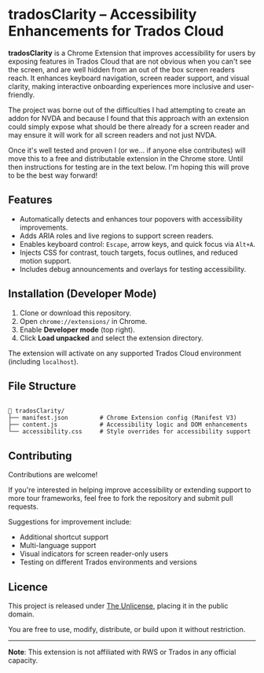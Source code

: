 
# tradosClarity – Accessibility Enhancements for Trados Cloud

**tradosClarity** is a Chrome Extension that improves accessibility for users by exposing features in Trados Cloud that are not obvious when you can't see the screen, and are well hidden from an out of the box screen readers reach. It enhances keyboard navigation, screen reader support, and visual clarity, making interactive onboarding experiences more inclusive and user-friendly.

The project was borne out of the difficulties I had attempting to create an addon for NVDA and because I found that this approach with an extension could simply expose what should be there already for a screen reader and may ensure it will work for all screen readers and not just NVDA.

Once it's well tested and proven I (or we... if anyone else contributes) will move this to a free and distributable extension in the Chrome store.  Until then instructions for testing are in the text below.  I'm hoping this will prove to be the best way forward!

## Features

- Automatically detects and enhances tour popovers with accessibility improvements.
- Adds ARIA roles and live regions to support screen readers.
- Enables keyboard control: `Escape`, arrow keys, and quick focus via `Alt+A`.
- Injects CSS for contrast, touch targets, focus outlines, and reduced motion support.
- Includes debug announcements and overlays for testing accessibility.

## Installation (Developer Mode)

1. Clone or download this repository.
2. Open `chrome://extensions/` in Chrome.
3. Enable **Developer mode** (top right).
4. Click **Load unpacked** and select the extension directory.

The extension will activate on any supported Trados Cloud environment (including `localhost`).

## File Structure

```

📁 tradosClarity/
├── manifest.json         # Chrome Extension config (Manifest V3)
├── content.js            # Accessibility logic and DOM enhancements
└── accessibility.css     # Style overrides for accessibility support

```

## Contributing

Contributions are welcome!

If you're interested in helping improve accessibility or extending support to more tour frameworks, feel free to fork the repository and submit pull requests.

Suggestions for improvement include:

- Additional shortcut support
- Multi-language support
- Visual indicators for screen reader-only users
- Testing on different Trados environments and versions

## Licence

This project is released under [The Unlicense](https://unlicense.org/), placing it in the public domain.

You are free to use, modify, distribute, or build upon it without restriction.

---

**Note**: This extension is not affiliated with RWS or Trados in any official capacity.
